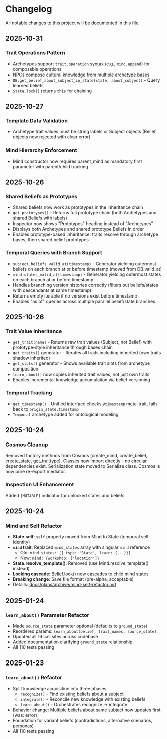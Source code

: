 # Changelog

All notable changes to this project will be documented in this file.

## 2025-10-31

### Trait Operations Pattern
- Archetypes support `trait.operation` syntax (e.g., `mind.append`) for composable operations
- NPCs compose cultural knowledge from multiple archetype bases
- `DB.get_belief_about_subject_in_state(state, about_subject)` - Query learned beliefs
- `State.lock()` returns `this` for chaining

## 2025-10-27

### Template Data Validation
- Archetype trait values must be string labels or Subject objects (Belief objects now rejected with clear error)

### Mind Hierarchy Enforcement
- Mind constructor now requires parent_mind as mandatory first parameter with parent/child tracking

## 2025-10-26

### Shared Beliefs as Prototypes
- Shared beliefs now work as prototypes in the inheritance chain
- `get_prototypes()` - Returns full prototype chain (both Archetypes and shared Beliefs with labels)
- Inspector now shows "Prototypes" heading instead of "Archetypes"
- Displays both Archetypes and shared prototype Beliefs in order
- Enables prototype-based inheritance: traits resolve through archetype bases, then shared belief prototypes

### Temporal Queries with Branch Support
- `subject.beliefs_valid_at(timestamp)` - Generator yielding outermost beliefs on each branch at or before timestamp (moved from DB.valid_at)
- `mind.states_valid_at(timestamp)` - Generator yielding outermost states on each branch at or before timestamp
- Handles branching version histories correctly (filters out beliefs/states with descendants at same timestamp)
- Returns empty iterable if no versions exist before timestamp
- Enables "as of" queries across multiple parallel belief/state branches

## 2025-10-26

### Trait Value Inheritance
- `get_trait(name)` - Returns raw trait values (Subject, not Belief) with prototype-style inheritance through bases chain
- `get_traits()` generator - Iterates all traits including inherited (own traits shadow inherited)
- `get_slots()` generator - Shows available trait slots from archetype composition
- `learn_about()` now copies inherited trait values, not just own traits
- Enables incremental knowledge accumulation via belief versioning

### Temporal Tracking
- `get_timestamp()` - Unified interface checks `@timestamp` meta-trait, falls back to `origin_state.timestamp`
- `Temporal` archetype added for ontological modeling

## 2025-10-24

### Cosmos Cleanup
Removed factory methods from Cosmos (create_mind, create_belief, create_state, get_traittype). Classes now import directly - no circular dependencies exist. Serialization state moved to Serialize class. Cosmos is now pure re-export mediator.

### Inspection UI Enhancement
Added `[MUTABLE]` indicator for unlocked states and beliefs

## 2025-10-24

### Mind and Self Refactor
- **State.self**: `self` property moved from Mind to State (temporal self-identity)
- **`mind` trait**: Replaced `mind_states` array with singular `mind` reference
  - Old: `mind_states: [{_type: 'State', learn: {...}}]`
  - New: `mind: {workshop: ['location']}`
- **State.resolve_template()**: Removed (use Mind.resolve_template() instead)
- **Locking cascade**: Belief.lock() now cascades to child mind states
- **Breaking change**: Save file format (pre-alpha, acceptable)
- Details: [docs/plans/archive/mind-self-refactor.md](docs/plans/archive/mind-self-refactor.md)

## 2025-01-24

### `learn_about()` Parameter Refactor
- Made `source_state` parameter optional (defaults to `ground_state`)
- Reordered params: `learn_about(belief, trait_names, source_state)`
- Updated all 16 call sites across codebase
- Added documentation clarifying `ground_state` relationship
- All 110 tests passing

## 2025-01-23

### `learn_about()` Refactor
- Split knowledge acquisition into three phases:
  - `recognize()` - Find existing beliefs about a subject
  - `integrate()` - Reconcile new knowledge with existing beliefs
  - `learn_about()` - Orchestrates recognize → integrate
- Behavior change: Multiple beliefs about same subject now updates first (was: error)
- Foundation for variant beliefs (contradictions, alternative scenarios, personas)
- All 110 tests passing
